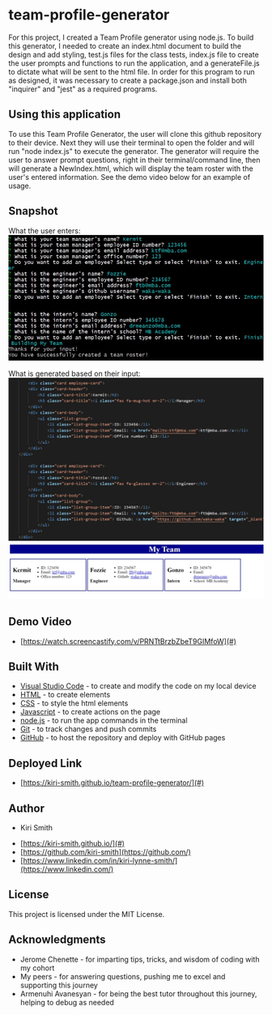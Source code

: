 # team-profile-generator

For this project, I created a Team Profile generator using node.js.  To build this generator, I needed to create an index.html document to build the design and add styling, test.js files for the class tests, index.js file to create the user prompts and functions to run the application, and a generateFile.js to dictate what will be sent to the html file.  In order for this program to run as designed, it was necessary to create a package.json and install both "inquirer" and "jest" as a required programs.  

## Using this application
To use this Team Profile Generator, the user will clone this github repository to their device.  Next they will use their terminal to open the folder and will run "node index.js" to execute the generator.  The generator will require the user to answer prompt questions, right in their terminal/command line, then will generate a NewIndex.html, which will display the team roster with the user's entered information.  See the demo video below for an example of usage.

## Snapshot

What the user enters:
<img src="assets\Snip3.JPG" alt="Screenshot of User Input">

What is generated based on their input:
<img src="assets\Snip4.JPG" alt="Snippet of html file">
<img src="assets\Snip5.JPG" alt="Screenshot of NewIndex.html based on user input">

## Demo Video

* [https://watch.screencastify.com/v/PRNTtBrzbZbeT9GIMfoW](#)

## Built With

* [Visual Studio Code](https://code.visualstudio.com/) - to create and modify the code on my local device
* [HTML](https://developer.mozilla.org/en-US/docs/Web/HTML) - to create elements
* [CSS](https://developer.mozilla.org/en-US/docs/Web/CSS) - to style the html elements
* [Javascript](https://www.javascript.com/) - to create actions on the page
* [node.js](https://nodejs.org/en/) - to run the app commands in the terminal
* [Git](https://git-scm.com/) - to track changes and push commits
* [GitHub](github.com) - to host the repository and deploy with GitHub pages

## Deployed Link

* [https://kiri-smith.github.io/team-profile-generator/](#)

## Author

* Kiri Smith 

- [https://kiri-smith.github.io/](#)
- [https://github.com/kiri-smith](https://github.com/)
- [https://www.linkedin.com/in/kiri-lynne-smith/](https://www.linkedin.com/)

## License

This project is licensed under the MIT License.

## Acknowledgments

* Jerome Chenette - for imparting tips, tricks, and wisdom of coding with my cohort
* My peers - for answering questions, pushing me to excel and supporting this journey
* Armenuhi Avanesyan - for being the best tutor throughout this journey, helping to debug as needed